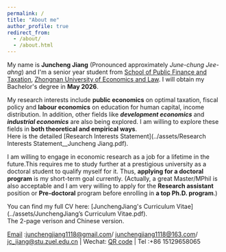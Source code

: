 ```yaml
---
permalink: /
title: "About me"
author_profile: true
redirect_from: 
  - /about/
  - /about.html
---
```


My name is **Juncheng Jiang** (Pronounced approximately _June-chung Jee-ahng_) and I'm a senior year student from [School of Public Finance and Taxation](https://csxy.zuel.edu.cn/), [Zhongnan University of Economics and Law](https://english.zuel.edu.cn/). I will obtain my Bachelor's degree in **May 2026**. 

My research interests include **public economics** on optimal taxation, fiscal policy and **labour economics** on education for human capital, income distribution. In addition, other fields like _**development economics**_ and _**industrial economics**_ are also being explored. I am willing to explore these fields in **both theoretical and empirical ways**.  <br> Here is the detailed [Research Interests Statement](../assets/Research Interests Statement__Juncheng Jiang.pdf).

I am willing to engage in economic research as a job for a lifetime in the future.This requires me to study further at a prestigious university as a doctoral student to qualify myself for it. Thus, **applying for a doctoral program** is my short-term goal currently. (Actually, a great Master/MPhil is also acceptable and I am very willing to apply for the **Research assistant** position or **Pre-doctoral** program before enrolling in **a top Ph.D. program**.)
  
 You can find my full CV here: [JunchengJiang's Curriculum Vitae](../assets/JunchengJiang’s Curriculum Vitae.pdf). <br> The 2-page verison and Chinese version.

 [Email](mailto:junchengjiang1118@gmail.com) :junchengjiang1118@gmail.com/ junchengjiang1118@163.com/ jc_jiang@stu.zuel.edu.cn | Wechat: [QR code](../images/vx.png) | Tel :+86 15129658065
